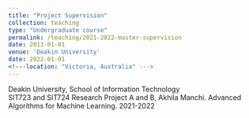 ```yaml
---
title: "Project Supervision"
collection: teaching
type: "Undergraduate course"
permalink: /teaching/2021-2022-master-supervision
date: 2013-01-01
venue: 'Deakin University'
date: 2022-01-01
<!---location: "Victoria, Australia" --->
---
```


Deakin University, School of Information Technology\
SIT723 and SIT724 Research Project A and B, Akhila Manchi. Advanced Algorithms for Machine Learning. 2021-2022
